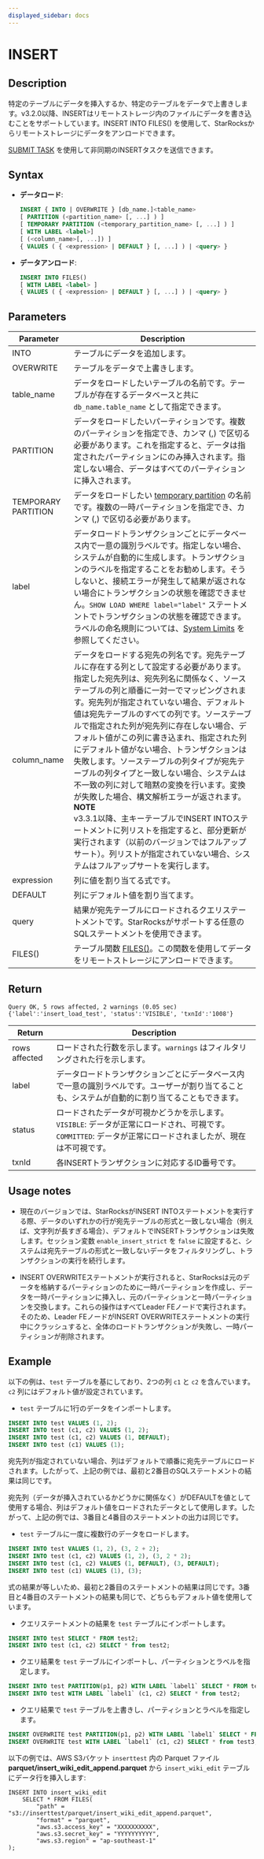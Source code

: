 ```yaml
---
displayed_sidebar: docs
---
```


# INSERT

## Description

特定のテーブルにデータを挿入するか、特定のテーブルをデータで上書きします。v3.2.0以降、INSERTはリモートストレージ内のファイルにデータを書き込むことをサポートしています。INSERT INTO FILES() を使用して、StarRocksからリモートストレージにデータをアンロードできます。

[SUBMIT TASK](ETL/SUBMIT_TASK.md) を使用して非同期のINSERTタスクを送信できます。

## Syntax

- **データロード**:

  ```sql
  INSERT { INTO | OVERWRITE } [db_name.]<table_name>
  [ PARTITION (<partition_name> [, ...] ) ]
  [ TEMPORARY PARTITION (<temporary_partition_name> [, ...] ) ]
  [ WITH LABEL <label>]
  [ (<column_name>[, ...]) ]
  { VALUES ( { <expression> | DEFAULT } [, ...] ) | <query> }
  ```

- **データアンロード**:

  ```sql
  INSERT INTO FILES()
  [ WITH LABEL <label> ]
  { VALUES ( { <expression> | DEFAULT } [, ...] ) | <query> }
  ```

## Parameters

| **Parameter** | Description                                                  |
| ------------- | ------------------------------------------------------------ |
| INTO          | テーブルにデータを追加します。                               |
| OVERWRITE     | テーブルをデータで上書きします。                             |
| table_name    | データをロードしたいテーブルの名前です。テーブルが存在するデータベースと共に `db_name.table_name` として指定できます。 |
| PARTITION    | データをロードしたいパーティションです。複数のパーティションを指定でき、カンマ (,) で区切る必要があります。これを指定すると、データは指定されたパーティションにのみ挿入されます。指定しない場合、データはすべてのパーティションに挿入されます。 |
| TEMPORARY PARTITION | データをロードしたい [temporary partition](../../../table_design/data_distribution/Temporary_partition.md) の名前です。複数の一時パーティションを指定でき、カンマ (,) で区切る必要があります。|
| label         | データロードトランザクションごとにデータベース内で一意の識別ラベルです。指定しない場合、システムが自動的に生成します。トランザクションのラベルを指定することをお勧めします。そうしないと、接続エラーが発生して結果が返されない場合にトランザクションの状態を確認できません。`SHOW LOAD WHERE label="label"` ステートメントでトランザクションの状態を確認できます。ラベルの命名規則については、[System Limits](../../System_limit.md) を参照してください。 |
| column_name   | データをロードする宛先の列名です。宛先テーブルに存在する列として設定する必要があります。指定した宛先列は、宛先列名に関係なく、ソーステーブルの列と順番に一対一でマッピングされます。宛先列が指定されていない場合、デフォルト値は宛先テーブルのすべての列です。ソーステーブルで指定された列が宛先列に存在しない場合、デフォルト値がこの列に書き込まれ、指定された列にデフォルト値がない場合、トランザクションは失敗します。ソーステーブルの列タイプが宛先テーブルの列タイプと一致しない場合、システムは不一致の列に対して暗黙の変換を行います。変換が失敗した場合、構文解析エラーが返されます。<br />**NOTE**<br />v3.3.1以降、主キーテーブルでINSERT INTOステートメントに列リストを指定すると、部分更新が実行されます（以前のバージョンではフルアップサート）。列リストが指定されていない場合、システムはフルアップサートを実行します。 |
| expression    | 列に値を割り当てる式です。                                   |
| DEFAULT       | 列にデフォルト値を割り当てます。                             |
| query         | 結果が宛先テーブルにロードされるクエリステートメントです。StarRocksがサポートする任意のSQLステートメントを使用できます。 |
| FILES()       | テーブル関数 [FILES()](../../sql-functions/table-functions/files.md)。この関数を使用してデータをリモートストレージにアンロードできます。 |

## Return

```Plain
Query OK, 5 rows affected, 2 warnings (0.05 sec)
{'label':'insert_load_test', 'status':'VISIBLE', 'txnId':'1008'}
```

| Return        | Description                                                  |
| ------------- | ------------------------------------------------------------ |
| rows affected | ロードされた行数を示します。`warnings` はフィルタリングされた行を示します。 |
| label         | データロードトランザクションごとにデータベース内で一意の識別ラベルです。ユーザーが割り当てることも、システムが自動的に割り当てることもできます。 |
| status        | ロードされたデータが可視かどうかを示します。`VISIBLE`: データが正常にロードされ、可視です。`COMMITTED`: データが正常にロードされましたが、現在は不可視です。 |
| txnId         | 各INSERTトランザクションに対応するID番号です。               |

## Usage notes

- 現在のバージョンでは、StarRocksがINSERT INTOステートメントを実行する際、データのいずれかの行が宛先テーブルの形式と一致しない場合（例えば、文字列が長すぎる場合）、デフォルトでINSERTトランザクションは失敗します。セッション変数 `enable_insert_strict` を `false` に設定すると、システムは宛先テーブルの形式と一致しないデータをフィルタリングし、トランザクションの実行を続行します。

- INSERT OVERWRITEステートメントが実行されると、StarRocksは元のデータを格納するパーティションのために一時パーティションを作成し、データを一時パーティションに挿入し、元のパーティションと一時パーティションを交換します。これらの操作はすべてLeader FEノードで実行されます。そのため、Leader FEノードがINSERT OVERWRITEステートメントの実行中にクラッシュすると、全体のロードトランザクションが失敗し、一時パーティションが削除されます。

## Example

以下の例は、`test` テーブルを基にしており、2つの列 `c1` と `c2` を含んでいます。`c2` 列にはデフォルト値が設定されています。

- `test` テーブルに1行のデータをインポートします。

```SQL
INSERT INTO test VALUES (1, 2);
INSERT INTO test (c1, c2) VALUES (1, 2);
INSERT INTO test (c1, c2) VALUES (1, DEFAULT);
INSERT INTO test (c1) VALUES (1);
```

宛先列が指定されていない場合、列はデフォルトで順番に宛先テーブルにロードされます。したがって、上記の例では、最初と2番目のSQLステートメントの結果は同じです。

宛先列（データが挿入されているかどうかに関係なく）がDEFAULTを値として使用する場合、列はデフォルト値をロードされたデータとして使用します。したがって、上記の例では、3番目と4番目のステートメントの出力は同じです。

- `test` テーブルに一度に複数行のデータをロードします。

```SQL
INSERT INTO test VALUES (1, 2), (3, 2 + 2);
INSERT INTO test (c1, c2) VALUES (1, 2), (3, 2 * 2);
INSERT INTO test (c1, c2) VALUES (1, DEFAULT), (3, DEFAULT);
INSERT INTO test (c1) VALUES (1), (3);
```

式の結果が等しいため、最初と2番目のステートメントの結果は同じです。3番目と4番目のステートメントの結果も同じで、どちらもデフォルト値を使用しています。

- クエリステートメントの結果を `test` テーブルにインポートします。

```SQL
INSERT INTO test SELECT * FROM test2;
INSERT INTO test (c1, c2) SELECT * from test2;
```

- クエリ結果を `test` テーブルにインポートし、パーティションとラベルを指定します。

```SQL
INSERT INTO test PARTITION(p1, p2) WITH LABEL `label1` SELECT * FROM test2;
INSERT INTO test WITH LABEL `label1` (c1, c2) SELECT * from test2;
```

- クエリ結果で `test` テーブルを上書きし、パーティションとラベルを指定します。

```SQL
INSERT OVERWRITE test PARTITION(p1, p2) WITH LABEL `label1` SELECT * FROM test3;
INSERT OVERWRITE test WITH LABEL `label1` (c1, c2) SELECT * from test3;
```

以下の例では、AWS S3バケット `inserttest` 内の Parquet ファイル **parquet/insert_wiki_edit_append.parquet** から `insert_wiki_edit` テーブルにデータ行を挿入します:

```Plain
INSERT INTO insert_wiki_edit
    SELECT * FROM FILES(
        "path" = "s3://inserttest/parquet/insert_wiki_edit_append.parquet",
        "format" = "parquet",
        "aws.s3.access_key" = "XXXXXXXXXX",
        "aws.s3.secret_key" = "YYYYYYYYYY",
        "aws.s3.region" = "ap-southeast-1"
);
```
